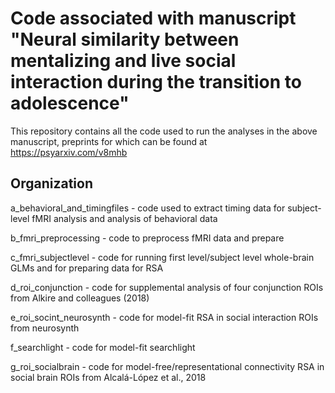# Code associated with manuscript "Neural similarity between mentalizing and live social interaction during the transition to adolescence" 

This repository contains all the code used to run the analyses in the above manuscript, preprints for which can be found at https://psyarxiv.com/v8mhb


## Organization

a_behavioral_and_timingfiles - code used to extract timing data for subject-level fMRI analysis and analysis of behavioral data

b_fmri_preprocessing - code to preprocess fMRI data and prepare 

c_fmri_subjectlevel - code for running first level/subject level whole-brain GLMs and for preparing data for RSA

d_roi_conjunction - code for supplemental analysis of four conjunction ROIs from Alkire and colleagues (2018)

e_roi_socint_neurosynth - code for model-fit RSA in social interaction ROIs from neurosynth

f_searchlight - code for model-fit searchlight

g_roi_socialbrain - code for model-free/representational connectivity RSA in social brain ROIs from Alcalá-López et al., 2018